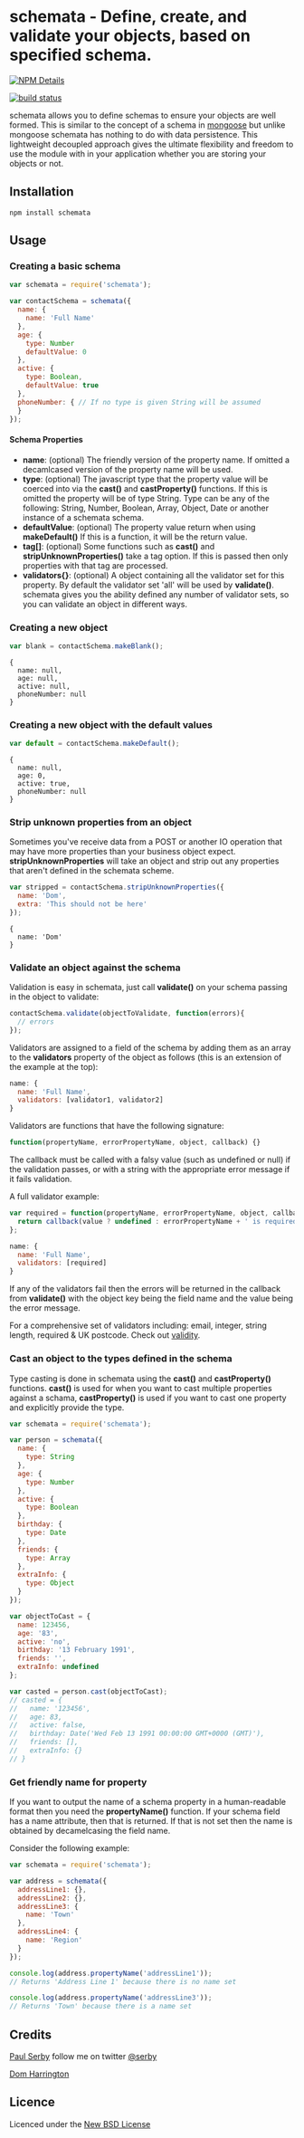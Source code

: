 # schemata - Define, create, and validate your objects, based on specified schema.

[![NPM Details](https://nodei.co/npm/schemata.png?stars&downloads)](https://npmjs.org/package/schemata)

[![build status](https://api.travis-ci.org/serby/schemata.svg?branch=master)](http://travis-ci.org/serby/schemata)

schemata allows you to define schemas to ensure your objects are well formed.
This is similar to the concept of a schema in [mongoose](http://mongoosejs.com/)
but unlike mongoose schemata has nothing to do with data persistence. This
lightweight decoupled approach gives the ultimate flexibility and freedom to use
the module with in your application whether you are storing your objects or not.

## Installation

    npm install schemata

## Usage

### Creating a basic schema

```js
var schemata = require('schemata');

var contactSchema = schemata({
  name: {
    name: 'Full Name'
  },
  age: {
    type: Number
    defaultValue: 0
  },
  active: {
    type: Boolean,
    defaultValue: true
  },
  phoneNumber: { // If no type is given String will be assumed
  }
});
```

#### Schema Properties

* **name**: (optional) The friendly version of the property name. If omitted a decamlcased version of the property name will be used.
* **type**: (optional) The javascript type that the property value will be coerced into via the **cast()** and **castProperty()** functions. If this is omitted the property will be of type String. Type can be any of the following: String, Number, Boolean, Array, Object, Date or another instance of a schemata schema.
* **defaultValue**: (optional) The property value return when using **makeDefault()** If this is a function, it will be the return value.
* **tag[]**: (optional) Some functions such as **cast()** and **stripUnknownProperties()** take a tag option. If this is passed then only properties with that tag are processed.
* **validators{}**: (optional) A object containing all the validator set for this property. By default the validator set 'all' will be used by **validate()**. schemata gives you the ability defined any number of validator sets, so you can validate an object in different ways.

### Creating a new object

```js
var blank = contactSchema.makeBlank();
```
    {
      name: null,
      age: null,
      active: null,
      phoneNumber: null
    }

### Creating a new object with the default values

```js
var default = contactSchema.makeDefault();
```
    {
      name: null,
      age: 0,
      active: true,
      phoneNumber: null
    }
### Strip unknown properties from an object

Sometimes you've receive data from a POST or another IO operation that may have
more properties than your business object expect. **stripUnknownProperties**
will take an object and strip out any properties that aren't defined in the
schemata scheme.

```js
var stripped = contactSchema.stripUnknownProperties({
  name: 'Dom',
  extra: 'This should not be here'
});
```
    {
      name: 'Dom'
    }

### Validate an object against the schema

Validation is easy in schemata, just call **validate()** on your schema passing in the object to validate:

```js
contactSchema.validate(objectToValidate, function(errors){
  // errors
});
```

Validators are assigned to a field of the schema by adding them as an array to the **validators** property of the object as follows (this is an extension of the example at the top):

```js
name: {
  name: 'Full Name',
  validators: [validator1, validator2]
}
```

Validators are functions that have the following signature:

```js
function(propertyName, errorPropertyName, object, callback) {}
```

The callback must be called with a falsy value (such as undefined or null) if the validation passes, or with a string with the appropriate error message if it fails validation.

A full validator example:

```js
var required = function(propertyName, errorPropertyName, object, callback) {
  return callback(value ? undefined : errorPropertyName + ' is required');
};

name: {
  name: 'Full Name',
  validators: [required]
}
```

If any of the validators fail then the errors will be returned in the callback from **validate()** with the object key being the field name and the value being the error message.

For a comprehensive set of validators including: email, integer, string length, required & UK postcode. Check out [validity](https://github.com/serby/validity).

### Cast an object to the types defined in the schema

Type casting is done in schemata using the **cast()** and **castProperty()** functions. **cast()** is used for when you want to cast multiple properties against a schama, **castProperty()** is used if you want to cast one property and explicitly provide the type.

```js
var schemata = require('schemata');

var person = schemata({
  name: {
    type: String
  },
  age: {
    type: Number
  },
  active: {
    type: Boolean
  },
  birthday: {
    type: Date
  },
  friends: {
    type: Array
  },
  extraInfo: {
    type: Object
  }
});

var objectToCast = {
  name: 123456,
  age: '83',
  active: 'no',
  birthday: '13 February 1991',
  friends: '',
  extraInfo: undefined
};

var casted = person.cast(objectToCast);
// casted = {
//   name: '123456',
//   age: 83,
//   active: false,
//   birthday: Date('Wed Feb 13 1991 00:00:00 GMT+0000 (GMT)'),
//   friends: [],
//   extraInfo: {}
// }
```

### Get friendly name for property

If you want to output the name of a schema property in a human-readable format then you need the **propertyName()** function. If your schema field has a name attribute, then that is returned. If that is not set then the name is obtained by decamelcasing the field name.

Consider the following example:

```js
var schemata = require('schemata');

var address = schemata({
  addressLine1: {},
  addressLine2: {},
  addressLine3: {
    name: 'Town'
  },
  addressLine4: {
    name: 'Region'
  }
});

console.log(address.propertyName('addressLine1'));
// Returns 'Address Line 1' because there is no name set

console.log(address.propertyName('addressLine3'));
// Returns 'Town' because there is a name set
```

## Credits
[Paul Serby](https://github.com/serby/) follow me on twitter [@serby](http://twitter.com/serby)

[Dom Harrington](https://github.com/domharrington/)

## Licence
Licenced under the [New BSD License](http://opensource.org/licenses/bsd-license.php)
